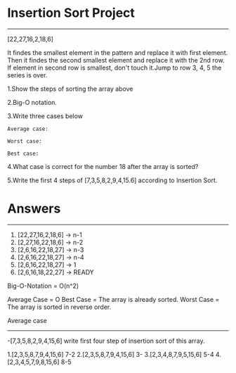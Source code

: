 # Insertion Sort Project
---
[22,27,16,2,18,6] 

It findes the smallest element in the pattern and replace it with first element. 
Then it findes the second smallest element and replace it with the 2nd row. If element in second row is smallest, don't touch it.Jump to row 3, 4, 5 the series is over. 



1.Show the steps of sorting the array above

2.Big-O notation.

3.Write three cases below
    
    Average case:

    Worst case:

    Best case: 

4.What case is correct for the number 18 after the array is sorted?

5.Write the first 4 steps of [7,3,5,8,2,9,4,15.6] according to Insertion Sort.


# Answers
---
1. [22,27,16,2,18,6] -> n-1
2. [2,27,16,22,18,6] -> n-2
3. [2,6,16,22,18,27] -> n-3
4. [2,6,16,22,18,27] -> n-4
5. [2,6,16,22,18,27] -> 1
6. [2,6,16,18,22,27] -> READY

Big-O-Notation = O(n^2)

Average Case = O
Best Case = The array is already sorted.
Worst Case = The array is sorted in reverse order.

Average case

---



-[7,3,5,8,2,9,4,15,6]  write first four step of insertion sort of this array.

1.[2,3,5,8,7,9,4,15,6] 7-2
2.[2,3,5,8,7,9,4,15,6] 3-
3.[2,3,4,8,7,9,5,15,6] 5-4
4.[2,3,4,5,7,9,8,15,6] 8-5
